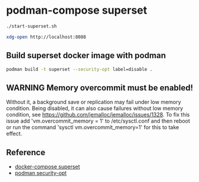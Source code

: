 # podman-compose superset

```bash
./start-superset.sh
```

```bash
xdg-open http://localhost:8088
```

## Build superset docker image with podman

```bash
podman build -t superset --security-opt label=disable .
```

## WARNING Memory overcommit must be enabled!

 Without it, a background save or replication may fail under low memory condition. Being disabled, it can also cause failures without low memory condition, see https://github.com/jemalloc/jemalloc/issues/1328. To fix this issue add 'vm.overcommit_memory = 1' to /etc/sysctl.conf and then reboot or run the command 'sysctl vm.overcommit_memory=1' for this to take effect.

## Reference

* [docker-compose superset](https://superset.apache.org/docs/installation/installing-superset-using-docker-compose/)
* [podman security-opt](https://docs.podman.io/en/v4.6.1/markdown/options/security-opt.html)

```bash
```

```bash
```

```bash
```

```bash
```

```bash
```

```bash
```

